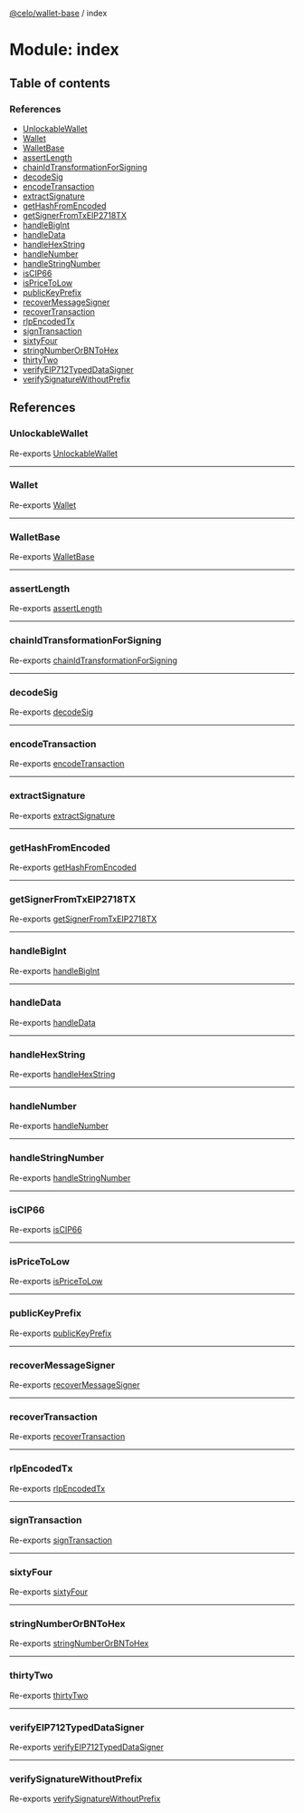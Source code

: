 [@celo/wallet-base](../README.md) / index

# Module: index

## Table of contents

### References

- [UnlockableWallet](index.md#unlockablewallet)
- [Wallet](index.md#wallet)
- [WalletBase](index.md#walletbase)
- [assertLength](index.md#assertlength)
- [chainIdTransformationForSigning](index.md#chainidtransformationforsigning)
- [decodeSig](index.md#decodesig)
- [encodeTransaction](index.md#encodetransaction)
- [extractSignature](index.md#extractsignature)
- [getHashFromEncoded](index.md#gethashfromencoded)
- [getSignerFromTxEIP2718TX](index.md#getsignerfromtxeip2718tx)
- [handleBigInt](index.md#handlebigint)
- [handleData](index.md#handledata)
- [handleHexString](index.md#handlehexstring)
- [handleNumber](index.md#handlenumber)
- [handleStringNumber](index.md#handlestringnumber)
- [isCIP66](index.md#iscip66)
- [isPriceToLow](index.md#ispricetolow)
- [publicKeyPrefix](index.md#publickeyprefix)
- [recoverMessageSigner](index.md#recovermessagesigner)
- [recoverTransaction](index.md#recovertransaction)
- [rlpEncodedTx](index.md#rlpencodedtx)
- [signTransaction](index.md#signtransaction)
- [sixtyFour](index.md#sixtyfour)
- [stringNumberOrBNToHex](index.md#stringnumberorbntohex)
- [thirtyTwo](index.md#thirtytwo)
- [verifyEIP712TypedDataSigner](index.md#verifyeip712typeddatasigner)
- [verifySignatureWithoutPrefix](index.md#verifysignaturewithoutprefix)

## References

### UnlockableWallet

Re-exports [UnlockableWallet](../interfaces/wallet_base.UnlockableWallet.md)

___

### Wallet

Re-exports [Wallet](../interfaces/wallet_base.Wallet.md)

___

### WalletBase

Re-exports [WalletBase](../classes/wallet_base.WalletBase.md)

___

### assertLength

Re-exports [assertLength](signing_utils.md#assertlength)

___

### chainIdTransformationForSigning

Re-exports [chainIdTransformationForSigning](signing_utils.md#chainidtransformationforsigning)

___

### decodeSig

Re-exports [decodeSig](signing_utils.md#decodesig)

___

### encodeTransaction

Re-exports [encodeTransaction](signing_utils.md#encodetransaction)

___

### extractSignature

Re-exports [extractSignature](signing_utils.md#extractsignature)

___

### getHashFromEncoded

Re-exports [getHashFromEncoded](signing_utils.md#gethashfromencoded)

___

### getSignerFromTxEIP2718TX

Re-exports [getSignerFromTxEIP2718TX](signing_utils.md#getsignerfromtxeip2718tx)

___

### handleBigInt

Re-exports [handleBigInt](signing_utils.md#handlebigint)

___

### handleData

Re-exports [handleData](signing_utils.md#handledata)

___

### handleHexString

Re-exports [handleHexString](signing_utils.md#handlehexstring)

___

### handleNumber

Re-exports [handleNumber](signing_utils.md#handlenumber)

___

### handleStringNumber

Re-exports [handleStringNumber](signing_utils.md#handlestringnumber)

___

### isCIP66

Re-exports [isCIP66](signing_utils.md#iscip66)

___

### isPriceToLow

Re-exports [isPriceToLow](signing_utils.md#ispricetolow)

___

### publicKeyPrefix

Re-exports [publicKeyPrefix](signing_utils.md#publickeyprefix)

___

### recoverMessageSigner

Re-exports [recoverMessageSigner](signing_utils.md#recovermessagesigner)

___

### recoverTransaction

Re-exports [recoverTransaction](signing_utils.md#recovertransaction)

___

### rlpEncodedTx

Re-exports [rlpEncodedTx](signing_utils.md#rlpencodedtx)

___

### signTransaction

Re-exports [signTransaction](signing_utils.md#signtransaction)

___

### sixtyFour

Re-exports [sixtyFour](signing_utils.md#sixtyfour)

___

### stringNumberOrBNToHex

Re-exports [stringNumberOrBNToHex](signing_utils.md#stringnumberorbntohex)

___

### thirtyTwo

Re-exports [thirtyTwo](signing_utils.md#thirtytwo)

___

### verifyEIP712TypedDataSigner

Re-exports [verifyEIP712TypedDataSigner](signing_utils.md#verifyeip712typeddatasigner)

___

### verifySignatureWithoutPrefix

Re-exports [verifySignatureWithoutPrefix](signing_utils.md#verifysignaturewithoutprefix)
